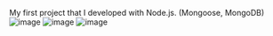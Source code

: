 My first project that I developed with Node.js. (Mongoose, MongoDB)
![image](https://user-images.githubusercontent.com/70170606/168823552-d185c17b-2135-49f5-a39b-20630bdffc34.png)
![image](https://user-images.githubusercontent.com/70170606/168823706-cdeeb19b-fc7a-40f6-872d-af0c47e24123.png)
![image](https://user-images.githubusercontent.com/70170606/168823766-edc9cd9f-614c-415e-bb85-c6da51461e25.png)
